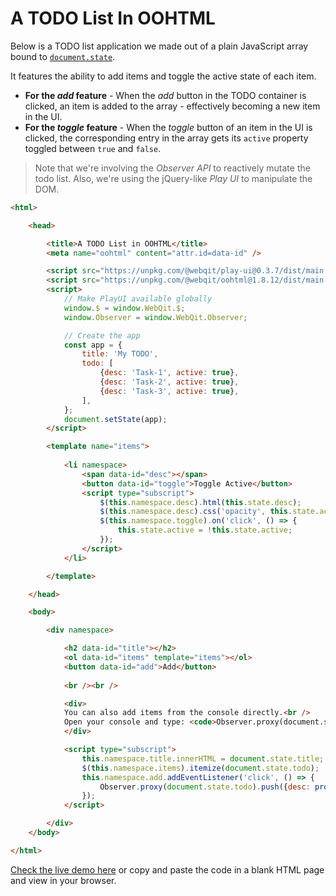# A TODO List In OOHTML

Below is a TODO list application we made out of a plain JavaScript array bound to [`document.state`](../../../spec/the-state-api#document-level-state).

It features the ability to add items and toggle the active state of each item.
+ **For the *add* feature** - When the *add* button in the TODO container is clicked, an item is added to the array - effectively becoming a new item in the UI.
+ **For the *toggle* feature** - When the *toggle* button of an item in the UI is clicked, the corresponding entry in the array gets its `active` property toggled between `true` and `false`.

> Note that we're involving the *Observer API* to reactively mutate the todo list. Also, we're using the jQuery-like *Play UI* to manipulate the DOM.

```html
<html>

    <head>

        <title>A TODO List in OOHTML</title>
        <meta name="oohtml" content="attr.id=data-id" />

        <script src="https://unpkg.com/@webqit/play-ui@0.3.7/dist/main.js"></script>
        <script src="https://unpkg.com/@webqit/oohtml@1.8.12/dist/main.js"></script>
        <script>
            // Make PlayUI available globally
            window.$ = window.WebQit.$;
            window.Observer = window.WebQit.Observer;

            // Create the app
            const app = {
                title: 'My TODO',
                todo: [
                    {desc: 'Task-1', active: true},
                    {desc: 'Task-2', active: true},
                    {desc: 'Task-3', active: true},
                ],
            };
            document.setState(app);
        </script>

        <template name="items">
            
            <li namespace>
                <span data-id="desc"></span>
                <button data-id="toggle">Toggle Active</button>
                <script type="subscript">
                    $(this.namespace.desc).html(this.state.desc);
                    $(this.namespace.desc).css('opacity', this.state.active ? '1' : '0');
                    $(this.namespace.toggle).on('click', () => {
                        this.state.active = !this.state.active;
                    });
                </script>
            </li>

        </template>

    </head>

    <body>

        <div namespace>

            <h2 data-id="title"></h2>
            <ol data-id="items" template="items"></ol>
            <button data-id="add">Add</button>
            
            <br /><br />

            <div>
            You can also add items from the console directly.<br />
            Open your console and type: <code>Observer.proxy(document.state.todo).push({desc:"New Item", active: true})</code>
            </div>

            <script type="subscript">
                this.namespace.title.innerHTML = document.state.title;
                $(this.namespace.items).itemize(document.state.todo);
                this.namespace.add.addEventListener('click', () => {
                    Observer.proxy(document.state.todo).push({desc: prompt('Task description', , 'Task-' + (document.state.todo.length + 1)), active: true,});
                });
            </script>

        </div>
    </body>

</html>
```
 
<a href="/html/tooling/oohtml/docs/learn/examples/todo.html" target="_blank">Check the live demo here</a> or copy and paste the code in a blank HTML page and view in your browser.
